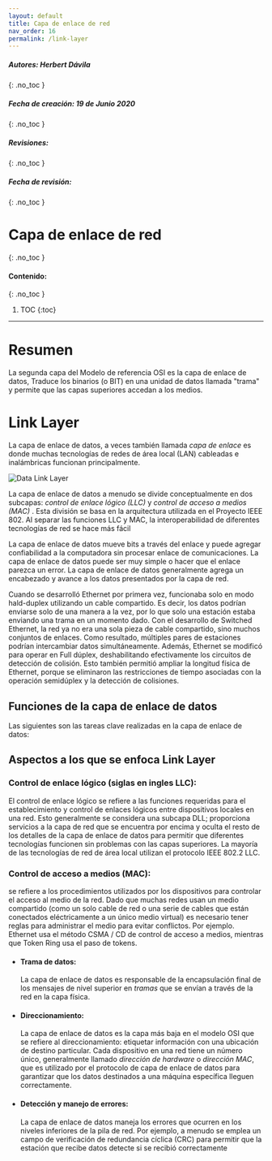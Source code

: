 ```yaml
---
layout: default
title: Capa de enlace de red
nav_order: 16
permalink: /link-layer
---
```

##### **Autores:** Herbert Dávila
{: .no_toc }

##### **Fecha de creación:** 19 de Junio 2020
{: .no_toc }

##### **Revisiones:** 
{: .no_toc }

##### **Fecha de revisión:** 
{: .no_toc }

# Capa de enlace de red
{: .no_toc }

#### Contenido:
{: .no_toc }

1. TOC
{:toc}

---


#  **Resumen**
La segunda capa del Modelo de referencia OSI es la capa de enlace de datos, Traduce los binarios (o BIT) en una unidad de datos llamada "trama" y permite que las capas superiores accedan a los medios.

#  **Link Layer**
La capa de enlace de datos, a veces también llamada *capa de enlace* es donde muchas tecnologías de redes de área local (LAN) cableadas e inalámbricas funcionan principalmente.

![Data Link Layer](../../../../../Desktop/DLL.JPG)

La capa de enlace de datos a menudo se divide conceptualmente en dos subcapas: *control de enlace lógico (LLC)* y *control de acceso a medios (MAC)* . Esta división se basa en la arquitectura utilizada en el Proyecto IEEE 802. Al separar las funciones LLC y MAC, la interoperabilidad de diferentes tecnologías de red se hace más fácil

La capa de enlace de datos mueve bits a través del enlace y puede agregar confiabilidad a la computadora sin procesar enlace de comunicaciones. La capa de enlace de datos puede ser muy simple o hacer que el enlace parezca un error. La capa de enlace de datos generalmente agrega un encabezado y avance a los datos presentados por la capa de red.

Cuando se desarrolló Ethernet por primera vez, funcionaba solo en modo hald-duplex utilizando un cable compartido. Es decir, los datos podrían enviarse solo de una manera a la vez, por lo que solo una estación estaba enviando una trama en un momento dado. Con el desarrollo de Switched Ethernet, la red ya no era una sola pieza de cable compartido, sino muchos conjuntos de enlaces. Como resultado, múltiples pares de estaciones podrían intercambiar datos simultáneamente. Además, Ethernet se modificó para operar en Full dúplex, deshabilitando efectivamente los circuitos de detección de colisión. Esto también permitió ampliar la longitud física de Ethernet, porque se eliminaron las restricciones de tiempo asociadas con la operación semidúplex y la detección de colisiones.

## **Funciones de la capa de enlace de datos**
Las siguientes son las tareas clave realizadas en la capa de enlace de datos: 

## **Aspectos a los que se enfoca Link Layer**



### **Control de enlace lógico (siglas en ingles LLC):**

 El control de enlace lógico se refiere a las funciones requeridas para el establecimiento y control de enlaces lógicos entre dispositivos locales en una red. Esto generalmente se considera una subcapa DLL; proporciona servicios a la capa de red que se encuentra por encima y oculta el resto de los detalles de la capa de enlace de datos para permitir que diferentes tecnologías funcionen sin problemas con las capas superiores. La mayoría de las tecnologías de red de área local utilizan el protocolo IEEE 802.2 LLC.

### **Control de acceso a medios (MAC):**

se refiere a los procedimientos utilizados por los dispositivos para controlar el acceso al medio de la red. Dado que muchas redes usan un medio compartido (como un solo cable de red o una serie de cables que están conectados eléctricamente a un único medio virtual) es necesario tener reglas para administrar el medio para evitar conflictos. Por ejemplo. Ethernet usa el método CSMA / CD de control de acceso a medios, mientras que Token Ring usa el paso de tokens. 

- #### **Trama de datos:** 

  La capa de enlace de datos es responsable de la encapsulación final de los mensajes de nivel superior en *tramas* que se envían a través de la red en la capa física. 

- #### Direccionamiento: 

  La capa de enlace de datos     es la capa más baja en el modelo OSI que se refiere al direccionamiento:     etiquetar información con una ubicación de destino particular. Cada     dispositivo en una red tiene un número único, generalmente llamado *dirección     de hardware* o *dirección* *MAC*, que es utilizado por el     protocolo de capa de enlace de datos para garantizar que los datos     destinados a una máquina específica lleguen correctamente. 

- #### **Detección y manejo de errores:** 

  La capa de enlace de datos maneja los errores que ocurren en los niveles inferiores de la pila de red. Por ejemplo, a menudo se emplea un campo de verificación de redundancia cíclica (CRC) para permitir que la estación que recibe datos detecte si se recibió correctamente


